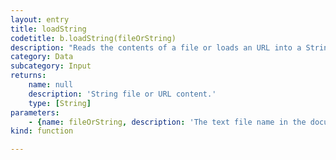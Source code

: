 ```yaml
---
layout: entry
title: loadString
codetitle: b.loadString(fileOrString)
description: "Reads the contents of a file or loads an URL into a String.\nIf the file is specified by name as String, it must be located in the document's data directory."
category: Data
subcategory: Input
returns:
    name: null
    description: 'String file or URL content.'
    type: [String]
parameters:
    - {name: fileOrString, description: 'The text file name in the document''s data directory or a File instance or an URL', optional: false, type: [String, File]}
kind: function

---
```

